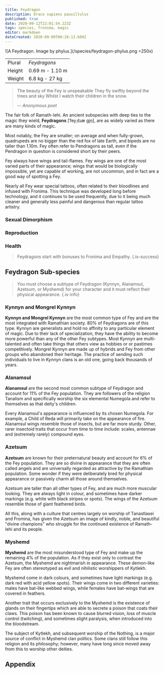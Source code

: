 ```yaml
---
title: Feydragon
description: Draco sapiens pauxillulus
published: true
date: 2020-09-12T22:01:54.223Z
tags: species, fronima, magic
editor: markdown
dateCreated: 2020-09-09T00:28:13.609Z
---
```


![A Feydragon. Image by phylus.](/species/feydragon-phylus.png =250x)

| | |
|-|-|
| Plural        | *Feydragons* |
| Height        | 0.69 m - 1.10 m |
| Weight        | 6.8 kg - 27 kg |

> The beauty of the Fey is unspeakable
> They fly swiftly beyond the trees and sky
> Whilst I watch their children in the snow.
>
> -- <cite>Anonymous poet</cite>

The fair folk of Ramath-lehi. An ancient subspecies with deep ties to the magic they wield, **Feydragons** \[ˈfeyˌdɹæ gjn̩\], are as widely varied as there are many kinds of magic.

Most notably, the Fey are smaller; on average and when fully-grown, quadrupeds are no bigger than the red fox of late Earth, and bipeds are no taller than 1.10m. Fey often refer to Pendragons as tall, even if the Pendragon in question is considered short by their peers.

Fey always have wings and tail-flames. Fey wings are one of the most varied parts of their appearance; wings that would be biologically impossible, yet are capable of working, are not uncommon, and in fact are a good way of spotting a Fey.

Nearly all Fey wear special tattoos, often related to their bloodlines and infused with Fronima. This technique was developed long before technology, and it continues to be used frequently, due to it being much cleaner and generally less painful and dangerous than regular tattoo artistry.

### Sexual Dimorphism

### Reproduction

### Health

> Feydragons start with bonuses to Fronima and Empathy.
{.is-success}

## Feydragon Sub-species

> You must choose a subtype of Feydragon (Kynnyn, Alanamsul, Azetsum, or Myshemd) for your character and it must reflect their physical appearance. 
{.is-info}

### Kynnyn and Mongrel Kynnyn

**Kynnyn and Mongrel Kynnyn** are the most common type of Fey and are the most integrated with Ramathian society. 80% of Feydragons are of this type. Kynnyn are generalists and hold no affinity to any particular element of magic. Due to their lack of specialization, they have the ability to become more powerful than any of the other Fey subtypes. Most Kynnyn are multi-talented and often take things that others view as hobbies or or pastimes competitively.
Mongrel Kynnyn are made up of hybrids and Fey from other groups who abandoned their heritage. The practice of sending such individuals to live in Kynnyn clans is an old one, going back thousands of years.

### Alanamsul

**Alanamsul** are the second most common subtype of Feydragon and account for 11% of the Fey population. They are followers of the religion Tanalism and specifically worship the six elemental Numegola and refer to themselves as that deity's children.

Every Alanamsul's appearance is influenced by its chosen Numegola. For example, a Child of Reda will primarily take on the appearance of fire.
Alanamsul wings resemble those of insects, but are far more sturdy. Other, rarer insectoid traits that occur from time to time include: scales, antennae and (extremely rarely) compound eyes.

### Azetsum

**Azetsum** are known for their preternatural beauty and account for 6% of the Fey population. They are so divine in appearance that they are often called angels and are universally regarded as attractive by the Ramathian population. Some wonder if they were deliberately bred for physical appearance or passively charm all those around themselves.

Azetsum are taller than all other types of Fey, and are much more muscular looking. They are always light in colour, and sometimes have darker markings (e.g. white with black stripes or spots). The wings of the Azetsum resemble those of giant feathered birds.

All this, along with a culture that centres largely on worship of Tanastlasei and Fromina, has given the Azetsum an image of kindly, noble, and beautiful "divine champions" who struggle for the continued existence of Ramath-lehi and its people.

### Myshemd

**Myshemd** are the most misunderstood type of Fey and make up the remaining 4% of the population. As if they exist only to contrast the Azetsum, the Myshemd are nightmarish in appearance. These demon-like Fey are often stereotyped as evil and nihilistic worshippers of Kytlekh.

Myshemd come in dark colours, and sometimes have light markings (e.g. dark red with acid yellow spots). Their wings come in two different varieties: males have bat-like webbed wings, while females have bat-wings that are covered in feathers.

Another trait that occurs exclusively to the Myshemd is the existence of glands on their fingertips which are able to secrete a poison that coats their claws. This poison has been known to cause blurred vision, loss of muscle control (twitching), and sometimes slight paralysis, when introduced into the bloodstream.

The subject of Kytlekh, and subsequent worship of the Nothing, is a major source of conflict in Myshemd clan politics. Some clans still follow this religion and its philosophy; however, many have long since moved away from this to worship other deities.

## Appendix
